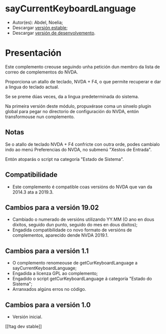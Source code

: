 # sayCurrentKeyboardLanguage #

* Autor(es): Abdel, Noelia;
* Descargar [versión estable][1];
* Descargar [versión de desenvolvemento][1].

# Presentación #

Este complemento creouse seguindo unha petición dun membro da lista de
correo de complementos do NVDA.

Proporciona un atallo de teclado, NVDA + F4, o que permite recuperar e dar a
lingua do teclado actual.

Se se preme dúas veces, da a lingua predeterminada do sistema.

Na primeira versión deste módulo, propuxérase coma un sinxelo plugin global
para pegar no directorio de configuración do NVDA, entón transformouse nun
complemento.

## Notas ##

Se o atallo de teclado NVDA + F4 confricte con outra orde, podes cambialo
indo ao menú Preferencias do NVDA, no submenú "Xestos de Entrada".

Entón atoparás o script na categoría "Estado de Sistema".

## Compatibilidade ##

* Este complemento é compatible coas versións do NVDA que van da 2014.3 ata
  a 2019.3.

## Cambios para a versión 19.02 ##

* Cambiado o numerado de versións utilizando YY.MM (O ano en dous díxitos,
  seguido dun punto, seguido do mes en dous díxitos);
* Engadida compatibilidade co novo formato de versións de complementos,
  aparecido dende NVDA 2019.1.

## Cambios para a versión 1.1 ##

* O complemento renomeouse de getCurKeyboardLanguage a
  sayCurrentKeyboardLanguage;
* Engadida a licenza GPL ao complemento;
* Engadido o script getCurKeyboardLanguage á categoría "Estado do Sistema";
* Arranxados algúns erros no código.

## Cambios para a versión 1.0 ##

* Versión inicial.

[[!tag dev stable]]

[1]: https://www.nvaccess.org/addonStore/legacy?file=ckbl

[2]: https://www.nvaccess.org/addonStore/legacy?file=ckbl-dev
